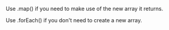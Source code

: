 Use .map() if you need to make use of the new array it returns.

Use .forEach() if you don't need to create a new array.